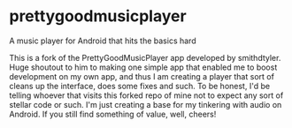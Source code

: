 prettygoodmusicplayer
=====================

A music player for Android that hits the basics hard

This is a fork of the PrettyGoodMusicPlayer app developed by smithdtyler. Huge shoutout to him to making one simple app that enabled me to boost development on my own app, and thus I am creating a player that sort of cleans up the interface, does some fixes and such. To be honest, I'd be telling whoever that visits this forked repo of mine not to expect any sort of stellar code or such. I'm just creating a base for my tinkering with audio on Android. If you still find something of value, well, cheers!
